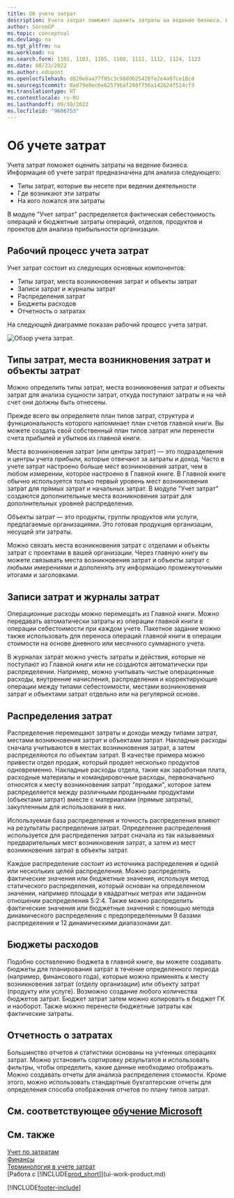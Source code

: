 ```yaml
---
title: Об учете затрат
description: Учета затрат поможет оценить затраты на ведение бизнеса. Информация об учете затрат предназначена для анализа различных проблем.
author: SorenGP
ms.topic: conceptual
ms.devlang: na
ms.tgt_pltfrm: na
ms.workload: na
ms.search.form: 1101, 1103, 1105, 1108, 1111, 1112, 1124, 1123
ms.date: 08/23/2022
ms.author: edupont
ms.openlocfilehash: d820ebaa77f05c3c98dd625426fe2e4a07ce18cd
ms.sourcegitcommit: 8ad79e0ec6e625796af298f756a142624f514cf3
ms.translationtype: HT
ms.contentlocale: ru-RU
ms.lasthandoff: 09/30/2022
ms.locfileid: "9606753"
---
```

# <a name="about-cost-accounting"></a>Об учете затрат

Учета затрат поможет оценить затраты на ведение бизнеса. Информация об учете затрат предназначена для анализа следующего:  

- Типы затрат, которые вы несете при ведении деятельности  
- Где возникают эти затраты
- На кого ложатся эти затраты  

В модуле "Учет затрат" распределяется фактическая себестоимость операций и бюджетные затраты операций, отделов, продуктов и проектов для анализа прибыльности организации.  

## <a name="workflow-in-cost-accounting"></a>Рабочий процесс учета затрат

Учет затрат состоит из следующих основных компонентов:  

- Типы затрат, места возникновения затрат и объекты затрат  
- Записи затрат и журналы затрат  
- Распределения затрат  
- Бюджеты расходов
- Отчетность о затратах  

На следующей диаграмме показан рабочий процесс учета затрат.  

![Обзор учета затрат.](media/costaccountingoverview.png "CostAccountingOverview")  

## <a name="cost-types-cost-centers-and-cost-objects"></a>Типы затрат, места возникновения затрат и объекты затрат

Можно определить типы затрат, места возникновения затрат и объекты затрат для анализа сущности затрат, откуда поступают затраты и на чей счет они должны быть отнесены.  

Прежде всего вы определяете план типов затрат, структура и функциональность которого напоминает план счетов главной книги. Вы можете создать свой собственный план типов затрат или перенести счета прибылей и убытков из главной книги.  

Места возникновения затрат (или центры затрат) — это подразделения и центры учета прибыли, которые отвечают за затраты и доход. Часто в учете затрат настроено больше мест возникновения затрат, чем в любом измерении, которое настроено в Главной книге. В Главной книге обычно используется только первый уровень мест возникновения затрат для прямых затрат и начальных затрат. В модуле "Учет затрат" создаются дополнительные места возникновения затрат для дополнительных уровней распределения.  

Объекты затрат — это продукты, группы продуктов или услуги, предлагаемые организациями. Это готовая продукция организации, несущей эти затраты.  

Можно связать места возникновения затрат с отделами и объекты затрат с проектами в вашей организации. Через главную книгу вы можете связывать места возникновения затрат и объекты затрат с любыми имерениями и дополенять эту информацию промежуточными итогами и заголовками.  

## <a name="cost-entries-and-cost-journals"></a>Записи затрат и журналы затрат

Операционные расходы можно перемещать из Главной книги. Можно передавать автоматически затраты из операции главной книги в операции себестоимости при каждом учете. Пакетное задание можно также использовать для переноса операций главной книги в операции стоимости на основе дневного или месячного суммарного учета.  

В журналах затрат можно учесть затраты и действия, которые не поступают из Главной книги или не создаются автоматически при распределении. Например, можно учитывать чистые операционные расходы, внутренние начисления, распределения и корректирующие операции между типами себестоимости, местами возникновения затрат и объектами затрат отдельно или на регулярной основе.  

## <a name="cost-allocations"></a>Распределения затрат

Распределения перемещают затраты и доходы между типами затрат, местами возникновения затрат и объектами затрат. Накладные расходы сначала учитываются в местах возникновения затрат, а затем распределяются по объектам затрат. В качестве примера можно привести отдел продаж, который продает несколько продуктов одновременно. Накладные расходы отдела, такие как заработная плата, расходные материалы и командировочные расходы, первоначально относятся к месту возникновения затрат "продажи", которое затем распределяется между различными проданными продуктами (объектами затрат) вместе с материалами (прямые затраты), закупленным для использования в них.

Используемая база распределения и точность распределения влияют на результаты распределения затрат. Определение распределения используется для распределения затрат сначала из так называемых предварительных мест возникновения затрат, а затем из мест возникновения затрат в объекты затрат.  

Каждое распределение состоит из источника распределения и одной или нескольких целей распределения. Можно распределять фактические значения или бюджетные значения, используя метод статического распределения, который основан на определенном значении, например площади в квадратных метрах или заданном отношении распределения 5:2:4. Также можно распределить фактические значения или бюджетные значений с помощью метода динамического распределения с предопределенными 9 базами распределения и 12 динамическими диапазонами дат.  

## <a name="cost-budgets"></a>Бюджеты расходов

Подобно составлению бюджета в главной книге, вы можете создавать бюджеты для планирования затрат в течение определенного периода (например, финансового года), которые можно применять к месту возникновения затрат (отделу организации) или объекту затрат (продукту или услуге). Возможно создание любого количества бюджетов затрат. Бюджет затрат затем можно копировать в бюджет ГК и наоборот. Также можно перенести бюджетные затраты как фактические затраты.

## <a name="cost-reporting"></a>Отчетность о затратах

Большинство отчетов и статистики основаны на учтенных операциях затрат. Можно установить сортировку результатов и использовать фильтры, чтобы определить, какие данные необходимо отображать. Можно создавать отчеты для анализа распределения стоимости. Кроме этого, можно использовать стандартные бухгалтерские отчеты для определения способа отображения отчетов по плану типов затрат.  

## <a name="see-related-microsoft-training"></a>См. соответствующее [обучение Microsoft](/training/paths/use-cost-accounting-dynamics-365-business-central/)

## <a name="see-also"></a>См. также

[Учет по затратам](finance-manage-cost-accounting.md)  
[Финансы](finance.md)  
[Терминология в учете затрат](finance-terminology-in-cost-accounting.md)  
[Работа с [!INCLUDE[prod_short](includes/prod_short.md)]](ui-work-product.md)

[!INCLUDE[footer-include](includes/footer-banner.md)]
